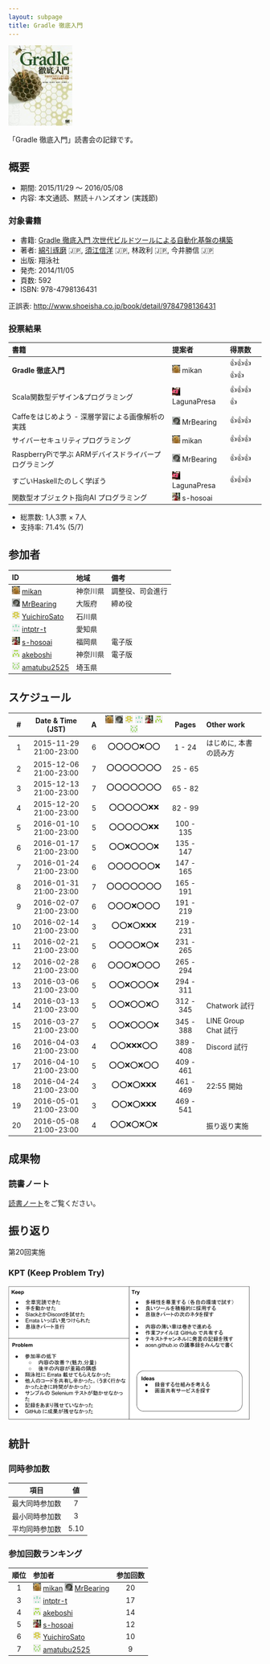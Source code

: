 ```yaml
---
layout: subpage
title: Gradle 徹底入門
---
```


[![Gradle 徹底入門](/images/cover-gradle.jpg)](http://www.amazon.co.jp/dp/4798136433/)

「Gradle 徹底入門」読書会の記録です。

## 概要

* 期間: 2015/11/29 ～ 2016/05/08
* 内容: 本文通読、黙読＋ハンズオン (実践節)

### 対象書籍

* 書籍: [Gradle 徹底入門 次世代ビルドツールによる自動化基盤の構築](http://www.shoeisha.co.jp/book/detail/9784798136431)
* 著者: [綿引琢磨](http://www.delight-tech.co.jp/) :jp:, [須江信洋](http://nobusue.hatenablog.com/) :jp:, 林政利 :jp:, 今井勝信 :jp:
* 出版: 翔泳社
* 発売: 2014/11/05
* 頁数: 592
* ISBN: 978-4798136431

正誤表: http://www.shoeisha.co.jp/book/detail/9784798136431

### 投票結果

| 書籍                                                  | 提案者                                            | 得票数             |
|:------------------------------------------------------|:--------------------------------------------------|:-------------------|
| **Gradle 徹底入門**                                   | ![](/images/users/mikan_16.png) mikan             |:+1::+1::+1::+1::+1:|
| Scala関数型デザイン&プログラミング                    | ![](/images/users/LagunaPresa_16.png) LagunaPresa |:+1::+1::+1::+1:    |
| Caffeをはじめよう - 深層学習による画像解析の実践      | ![](/images/users/MrBearing_16.png) MrBearing     |:+1::+1::+1:        |
| サイバーセキュリティプログラミング                    | ![](/images/users/mikan_16.png) mikan             |:+1::+1::+1:        |
| RaspberryPiで学ぶ ARMデバイスドライバープログラミング | ![](/images/users/MrBearing_16.png) MrBearing     |:+1::+1::+1:        |
| すごいHaskellたのしく学ぼう                           | ![](/images/users/LagunaPresa_16.png) LagunaPresa |:+1::+1::+1:        |
| 関数型オブジェクト指向AI プログラミング               | ![](/images/users/s-hosoai_16.png) s-hosoai       |                    |

* 総票数: 1人3票 × 7人
* 支持率: 71.4% (5/7)

## 参加者

| ID                                                                                     | 地域     | 備考             |
|:---------------------------------------------------------------------------------------|:---------|:-----------------|
| ![](/images/users/mikan_16.png) [mikan](https://github.com/mikan)                      | 神奈川県 | 調整役、司会進行 |
| ![](/images/users/MrBearing_16.png) [MrBearing](https://github.com/MrBearing)          | 大阪府   | 締め役           |
| ![](/images/users/YuichiroSato_16.png) [YuichiroSato](https://github.com/YuichiroSato) | 石川県   |                  |
| ![](/images/users/intptr-t_16.png) [intptr-t](https://github.com/intptr-t)             | 愛知県   |                  |
| ![](/images/users/s-hosoai_16.png) [s-hosoai](https://github.com/s-hosoai)             | 福岡県   | 電子版           |
| ![](/images/users/akeboshi_16.png) [akeboshi](https://github.com/akeboshi)             | 神奈川県 | 電子版           |
| ![](/images/users/amatubu2525_16.png) [amatubu2525](https://github.com/amatubu2525)    | 埼玉県   | 　               |

## スケジュール

| # | Date & Time (JST) | A | ![](/images/users/mikan_16.png) ![](/images/users/MrBearing_16.png) ![](/images/users/YuichiroSato_16.png) ![](/images/users/intptr-t_16.png) ![](/images/users/s-hosoai_16.png) ![](/images/users/akeboshi_16.png) ![](/images/users/amatubu2525_16.png) | Pages | Other work |
|---:|:----------------------:|:-:|:---------------------:|:---------:|:-----------------------|
|  1 | 2015-11-29 21:00-23:00 | 6 | :o::o::o::o::x::o::o: |   1 -  24 | はじめに, 本書の読み方 |
|  2 | 2015-12-06 21:00-23:00 | 7 | :o::o::o::o::o::o::o: |  25 -  65 |                        |
|  3 | 2015-12-13 21:00-23:00 | 7 | :o::o::o::o::o::o::o: |  65 -  82 |                        |
|  4 | 2015-12-20 21:00-23:00 | 5 | :o::o::o::o::o::x::x: |  82 -  99 |                        |
|  5 | 2016-01-10 21:00-23:00 | 5 | :o::o::o::o::o::x::x: | 100 - 135 |                        |
|  6 | 2016-01-17 21:00-23:00 | 5 | :o::o::x::o::o::o::x: | 135 - 147 |                        |
|  7 | 2016-01-24 21:00-23:00 | 6 | :o::o::o::o::o::o::x: | 147 - 165 |                        |
|  8 | 2016-01-31 21:00-23:00 | 7 | :o::o::o::o::o::o::o: | 165 - 191 |                        |
|  9 | 2016-02-07 21:00-23:00 | 6 | :o::o::o::x::o::o::o: | 191 - 219 |                        |
| 10 | 2016-02-14 21:00-23:00 | 3 | :o::o::x::o::x::x::x: | 219 - 231 |                        |
| 11 | 2016-02-21 21:00-23:00 | 5 | :o::o::o::o::x::o::x: | 231 - 265 |                        |
| 12 | 2016-02-28 21:00-23:00 | 6 | :o::o::o::x::o::o::o: | 265 - 294 |                        |
| 13 | 2016-03-06 21:00-23:00 | 5 | :o::o::x::o::o::o::x: | 294 - 311 |                        |
| 14 | 2016-03-13 21:00-23:00 | 5 | :o::o::x::o::o::x::o: | 312 - 345 | Chatwork 試行          |
| 15 | 2016-03-27 21:00-23:00 | 5 | :o::o::x::o::o::o::x: | 345 - 388 | LINE Group Chat 試行   |
| 16 | 2016-04-03 21:00-23:00 | 4 | :o::o::x::x::x::o::o: | 389 - 408 | Discord 試行           |
| 17 | 2016-04-10 21:00-23:00 | 5 | :o::o::x::o::x::o::o: | 409 - 461 |                        |
| 18 | 2016-04-24 21:00-23:00 | 3 | :o::o::x::o::x::x::x: | 461 - 469 | 22:55 開始             |
| 19 | 2016-05-01 21:00-23:00 | 3 | :o::o::x::o::x::x::x: | 469 - 541 |                        |
| 20 | 2016-05-08 21:00-23:00 | 4 | :o::o::x::o::x::o::x: |           | 振り返り実施           |


## 成果物

### 読書ノート

[読書ノート](/note/3-gradle)をご覧ください。


## 振り返り

第20回実施

### KPT (Keep Problem Try)

![](/images/kpt-gradle.png "KPT for Gradle workshop")

## 統計

### 同時参加数

| 項目 | 値 |
|:----:|:--:|
| 最大同時参加数 | 7 |
| 最小同時参加数 | 3 |
| 平均同時参加数 | 5.10 |

### 参加回数ランキング

| 順位 | 参加者 | 参加回数 |
|:---:|:-------|:--------:|
| 1 | ![](/images/users/mikan_16.png) [mikan](https://github.com/mikan) ![](/images/users/MrBearing_16.png) [MrBearing](https://github.com/MrBearing) | 20 |
| 3 | ![](/images/users/intptr-t_16.png) [intptr-t](https://github.com/intptr-t) | 17 |
| 4 | ![](/images/users/akeboshi_16.png) [akeboshi](https://github.com/akeboshi) | 14 |
| 5 | ![](/images/users/s-hosoai_16.png) [s-hosoai](https://github.com/s-hosoai) | 12 |
| 6 | ![](/images/users/YuichiroSato_16.png) [YuichiroSato](https://github.com/YuichiroSato) | 10 |
| 7 | ![](/images/users/amatubu2525_16.png) [amatubu2525](https://github.com/amatubu2525) | 9 |
